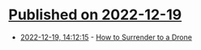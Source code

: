 # [Published on 2022-12-19](index.md)

* [2022-12-19, 14:12:15](https://news.ycombinator.com/item?id=34052218) - [How to Surrender to a Drone](https://www.schneier.com/blog/archives/2022/12/how-to-surrender-to-a-drone.html)
